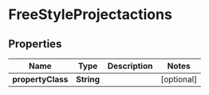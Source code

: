 
# FreeStyleProjectactions

## Properties
Name | Type | Description | Notes
------------ | ------------- | ------------- | -------------
**propertyClass** | **String** |  |  [optional]



